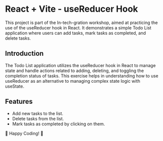 # React + Vite - useReducer Hook

This project is part of the In-tech-gration workshop, aimed at practicing the use of the useReducer hook in React. It demonstrates a simple Todo List application where users can add tasks, mark tasks as completed, and delete tasks.

## Introduction
The Todo List application utilizes the useReducer hook in React to manage state and handle actions related to adding, deleting, and toggling the completion status of tasks. This exercise helps in understanding how to use useReducer as an alternative to managing complex state logic with useState.

## Features
- Add new tasks to the list.
- Delete tasks from the list.
- Mark tasks as completed by clicking on them.

🚀 Happy Coding! 🚀
